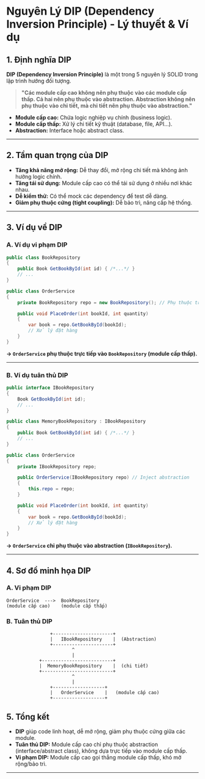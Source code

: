 # Nguyên Lý DIP (Dependency Inversion Principle) - Lý thuyết & Ví dụ

## 1. Định nghĩa DIP

**DIP (Dependency Inversion Principle)** là một trong 5 nguyên lý SOLID trong lập trình hướng đối tượng.

> **"Các module cấp cao không nên phụ thuộc vào các module cấp thấp. Cả hai nên phụ thuộc vào abstraction. Abstraction không nên phụ thuộc vào chi tiết, mà chi tiết nên phụ thuộc vào abstraction."**

- **Module cấp cao:** Chứa logic nghiệp vụ chính (business logic).
- **Module cấp thấp:** Xử lý chi tiết kỹ thuật (database, file, API…).
- **Abstraction:** Interface hoặc abstract class.


---

## 2. Tầm quan trọng của DIP

- **Tăng khả năng mở rộng:** Dễ thay đổi, mở rộng chi tiết mà không ảnh hưởng logic chính.
- **Tăng tái sử dụng:** Module cấp cao có thể tái sử dụng ở nhiều nơi khác nhau.
- **Dễ kiểm thử:** Có thể mock các dependency để test dễ dàng.
- **Giảm phụ thuộc cứng (tight coupling):** Dễ bảo trì, nâng cấp hệ thống.


---

## 3. Ví dụ về DIP

### A. Ví dụ vi phạm DIP

```csharp
public class BookRepository
{
    public Book GetBookById(int id) { /*...*/ }
    // ...
}

public class OrderService
{
    private BookRepository repo = new BookRepository(); // Phụ thuộc trực tiếp

    public void PlaceOrder(int bookId, int quantity)
    {
        var book = repo.GetBookById(bookId);
        // Xử lý đặt hàng
    }
}
```
**→ `OrderService` phụ thuộc trực tiếp vào `BookRepository` (module cấp thấp).**

---


### B. Ví dụ tuân thủ DIP


```csharp
public interface IBookRepository
{
    Book GetBookById(int id);
    // ...
}

public class MemoryBookRepository : IBookRepository
{
    public Book GetBookById(int id) { /*...*/ }
    // ...
}

public class OrderService
{
    private IBookRepository repo;

    public OrderService(IBookRepository repo) // Inject abstraction
    {
        this.repo = repo;
    }

    public void PlaceOrder(int bookId, int quantity)
    {
        var book = repo.GetBookById(bookId);
        // Xử lý đặt hàng
    }
}
```
**→ `OrderService` chỉ phụ thuộc vào abstraction (`IBookRepository`).**

---

## 4. Sơ đồ minh họa DIP

### A. **Vi phạm DIP**

```
OrderService  --->  BookRepository
(module cấp cao)    (module cấp thấp)
```

### B. **Tuân thủ DIP**

```
                +----------------------+
                |   IBookRepository    |  (Abstraction)
                +----------------------+
                        ^
                        |
            +--------------------------+
            |  MemoryBookRepository    |  (chi tiết)
            +--------------------------+
                        ^
                        |
                +-------------------+
                |   OrderService    |   (module cấp cao)
                +-------------------+
```

## 5. Tổng kết

- **DIP** giúp code linh hoạt, dễ mở rộng, giảm phụ thuộc cứng giữa các module.
- **Tuân thủ DIP:** Module cấp cao chỉ phụ thuộc abstraction (interface/abstract class), không dựa trực tiếp vào module cấp thấp.
- **Vi phạm DIP:** Module cấp cao gọi thẳng module cấp thấp, khó mở rộng/bảo trì.

---